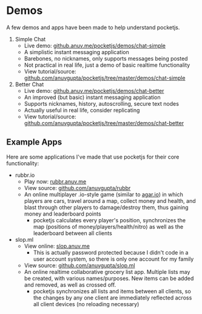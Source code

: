 # Demos
A few demos and apps have been made to help understand pocketjs.

  1. Simple Chat
     - Live demo: [github.anuv.me/pocketjs/demos/chat-simple](http://github.anuv.me/pocketjs/demos/chat-simple/)
     - A simplistic instant messaging application
     - Barebones, no nicknames, only supports messages being posted
     - Not practical in real life, just a demo of basic realtime functionality
     - View tutorial/source: [github.com/anuvgupta/pocketjs/tree/master/demos/chat-simple](https://github.com/anuvgupta/pocketjs/tree/master/demos/chat-simple)
  2. Better Chat
     - Live demo: [github.anuv.me/pocketjs/demos/chat-better](http://github.anuv.me/pocketjs/demos/chat-better/)
     - An improved (but basic) instant messaging application
     - Supports nicknames, history, autoscrolling, secure text nodes
     - Actually useful in real life, consider replicating
     - View tutorial/source: [github.com/anuvgupta/pocketjs/tree/master/demos/chat-better](https://github.com/anuvgupta/pocketjs/tree/master/demos/chat-better)

## Example Apps
Here are some applications I've made that use pocketjs for their core functionality:
  - rubbr.io
     - Play now: [rubbr.anuv.me](http://rubbr.anuv.me)
     - View source: [github.com/anuvgupta/rubbr](https://github.com/anuvgupta/rubbr)
     - An online multiplayer .io-style game (similar to [agar.io](http://agar.io)) in which players are cars, travel around a map, collect money and health, and blast through other players to damage/destroy them, thus gaining money and leaderboard points
         - pocketjs calculates every player's position, synchronizes the map (positions of money/players/health/nitro) as well as the leaderboard between all clients
  - slop.ml
     - View online: [slop.anuv.me](http://slop.anuv.me)
         - This is actually password protected because I didn't code in a user account system, so there is only one account for my family
     - View source: [github.com/anuvgupta/slop.ml](https://github.com/anuvgupta/slop.ml)
     - An online realtime collaborative grocery list app. Multiple lists may be created, with various names/purposes. New items can be added and removed, as well as crossed off.
         - pocketjs synchronizes all lists and items between all clients, so the changes by any one client are immediately reflected across all client devices (no reloading necessary)
